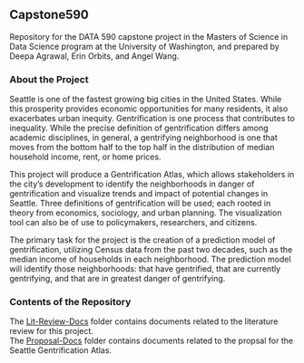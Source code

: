 ## Capstone590
Repository for the DATA 590 capstone project in the Masters of Science in Data Science program at the University of Washington, and prepared by Deepa Agrawal, Erin Orbits, and Angel Wang.  

### About the Project 
Seattle is one of the fastest growing big cities in the United States. While this prosperity provides economic opportunities for many residents, it also exacerbates urban inequity. Gentrification is one process that contributes to inequality. While the precise definition of gentrification differs among academic disciplines, in general, a gentrifying neighborhood is one that moves from the bottom half to the top half in the distribution of median household income, rent, or home prices.  
  
This project will produce a Gentrification Atlas, which allows stakeholders in the city’s development to identify the neighborhoods in danger of gentrification and visualize trends and impact of potential changes in Seattle. Three definitions of gentrification will be used; each rooted in theory from economics, sociology, and urban planning. The visualization tool can also be of use to policymakers, researchers, and citizens.  
  
The primary task for the project is the creation of a prediction model of gentrification, utilizing Census data from the past two decades, such as the median income of households in each neighborhood. The prediction model will identify those neighborhoods: that have gentrified, that are currently gentrifying, and that are in greatest danger of gentrifying.  
  
### Contents of the Repository
The [Lit-Review-Docs](https://raw.githubusercontent.com/dipsuw/Capstone590/master/Lit-Review-Docs) folder contains documents related to the literature review for this project.  
The [Proposal-Docs](https://raw.githubusercontent.com/dipsuw/Capstone590/master/Proposal-Docs) folder contains documents related to the propsal for the Seattle Gentrification Atlas. 

